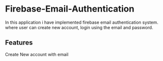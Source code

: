 # Firebase-Email-Authentication
In this application i have implemented firebase email authentication system. where user can create new account, login using the email and password.

## Features
Create New account with email
